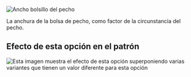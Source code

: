 ![Ancho bolsillo del pecho](chestpocketwidth.svg)

La anchura de la bolsa de pecho, como factor de la circunstancia del pecho.

## Efecto de esta opción en el patrón

![Esta imagen muestra el efecto de esta opción superponiendo varias variantes que tienen un valor diferente para esta opción](jaeger_chestpocketwidth_sample.svg "Efecto de esta opción en el patrón")
